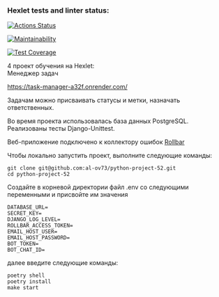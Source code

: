 ### Hexlet tests and linter status:
[![Actions Status](https://github.com/al-ov73/python-project-52/actions/workflows/hexlet-check.yml/badge.svg)](https://github.com/al-ov73/python-project-52/actions)

[![Maintainability](https://api.codeclimate.com/v1/badges/44f2b9a62bd0ac7f774b/maintainability)](https://codeclimate.com/github/al-ov73/python-project-52/maintainability)

[![Test Coverage](https://api.codeclimate.com/v1/badges/44f2b9a62bd0ac7f774b/test_coverage)](https://codeclimate.com/github/al-ov73/python-project-52/test_coverage)

4 проект обучения на Hexlet: <br/>
Менеджер задач

https://task-manager-a32f.onrender.com/

Задачам можно присваивать статусы и метки, назначать ответственных.

Во время проекта использовалась база данных PostgreSQL.<br/>
Реализованы тесты Django-Unittest.

Веб-приложение подключено к коллектору ошибок 
<a href="https://rollbar.com/">Rollbar</a>

Чтобы локально запустить проект, выполните следующие команды:
```commandline
git clone git@github.com:al-ov73/python-project-52.git
cd python-project-52
```
Создайте в корневой директории файл .env со следующими переменными и присвойте им значения
```commandline
DATABASE_URL=
SECRET_KEY=
DJANGO_LOG_LEVEL=
ROLLBAR_ACCESS_TOKEN=
EMAIL_HOST_USER=
EMAIL_HOST_PASSWORD=
BOT_TOKEN=
BOT_CHAT_ID=
```
далее введите следующие команды:
```
poetry shell
poetry install
make start
```